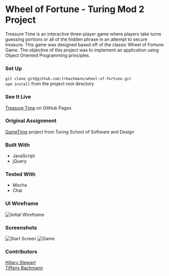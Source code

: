 # Wheel of Fortune - Turing Mod 2 Project
Treasure Time is an interactive three-player game where players take turns guessing portions or all of the hidden phrase in an attempt to secure treasure. This game was designed based off of the classic Wheel of Fortune Game. The objective of this project was to implement an application using Object Oriented Programming principles. 

### Set Up
```git clone git@github.com:trbachmann/wheel-of-fortune.git```  
```npm install``` from the project root directory

### See It Live
[Treasure Time](https://trbachmann.github.io/wheel-of-fortune/) on GitHub Pages

### Original Assignment
[GameTime](http://frontend.turing.io/projects/wheel-of-fortune.html) project from Turing School of Software and Design 

### Built With
* JavaScript
* jQuery

### Tested With
* Mocha
* Chai

### UI Wireframe
![Initial Wireframe](Wireframe.jpg) 

### Screenshots
![Start Screen](treasure-time-start-screen.png) 
![Game](treasure-time-game-screen.png) 

### Contributors
[Hillary Stewart](https://github.com/hillstew)  
[Tiffany Bachmann](https://github.com/trbachmann)
